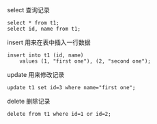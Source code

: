 select 查询记录

```mysql
select * from t1;
select id, name from t1;
```



insert 用来在表中插入一行数据

```mysql
insert into t1 (id, name)
	values (1, "first one"), (2, "second one");
```



update 用来修改记录

```mysql
update t1 set id=3 where name="first one";
```



delete 删除记录

```mysql
delete from t1 where id=1 or id=2;
```

